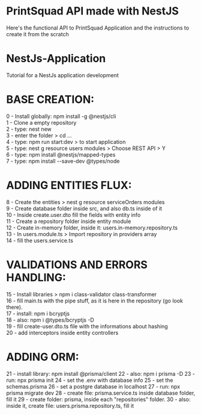 # PrintSquad API made with NestJS
Here's the functional API to PrintSquad Application and the instructions to create it from the scratch<br>

# NestJs-Application

Tutorial for a NestJs application development<br>

# BASE CREATION:

0 - Install globally: npm install -g @nestjs/cli <br>
1 - Clone a empty repository <br>
2 - type: nest new <project-name> <br>
3 - enter the folder > cd ... <br>
4 - type: npm run start:dev > to start application <br>
5 - type: nest g resource users modules > Choose REST API > Y <br>
6 - type: npm install @nestjs/mapped-types <br>
7 - type: npm install --save-dev @types/node <br>

# ADDING ENTITIES FLUX:<br>

8 - Create the entities > nest g resource serviceOrders modules <br>
9 - Create database folder inside src, and also db.ts inside of it<br>
10 - Inside create.user.dto fill the fields with entity info<br>
11 - Create a repository folder inside entity module <br>
12 - Create in-memory folder, inside it: users.in-memory.repository.ts <br>
13 - In users.module.ts > Import repository in providers array <br>
14 - fill the users.service.ts<br>

# VALIDATIONS AND ERRORS HANDLING:

15 - Install libraries > npm i class-validator class-transformer<br>
16 - fill main.ts with the pipe stuff, as it is here in the repository (go look there).<br>
17 - install: npm i bcryptjs<br>
18 - also: npm i @types/bcryptjs -D<br>
19 - fill create-user.dto.ts file with the informations about hashing<br>
20 - add interceptors inside entity controllers<br>

# ADDING ORM:

21 - install library: npm install @prisma/client
22 - also: npm i prisma -D
23 - run: npx prisma init
24 - set the .env with database info
25 - set the schemas.prisma
26 - set a postgre database in localhost
27 - run: npx prisma migrate dev
28 - create file: prisma.service.ts inside database folder, fill it
29 - create folder: prisma, inside each "repositories" folder.
30 - also: inside it, create file: users.prisma.repository.ts, fill it




